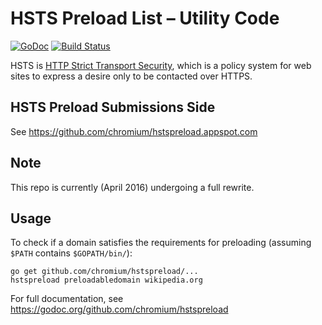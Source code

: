 # HSTS Preload List – Utility Code

[![GoDoc](https://godoc.org/github.com/chromium/hstspreload?status.svg)](https://godoc.org/github.com/chromium/hstspreload)
[![Build Status](https://travis-ci.org/chromium/hstspreload.svg?branch=master)](https://travis-ci.org/chromium/hstspreload)

HSTS is [HTTP Strict Transport Security](https://en.wikipedia.org/wiki/HTTP_Strict_Transport_Security), which is a policy system for web sites to express a desire only to be contacted over HTTPS.

## HSTS Preload Submissions Side

See <https://github.com/chromium/hstspreload.appspot.com>

## Note

This repo is currently (April 2016) undergoing a full rewrite.

## Usage

To check if a domain satisfies the requirements for preloading (assuming `$PATH` contains `$GOPATH/bin/`):

    go get github.com/chromium/hstspreload/...
    hstspreload preloadabledomain wikipedia.org

For full documentation, see <https://godoc.org/github.com/chromium/hstspreload>

